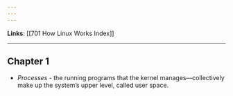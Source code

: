 ```yaml
---
---
---
```

**Links**: [[701 How Linux Works Index]]

---
## Chapter 1
- *Processes* - the running programs that the kernel manages—collectively make up the system’s upper level, called user space.